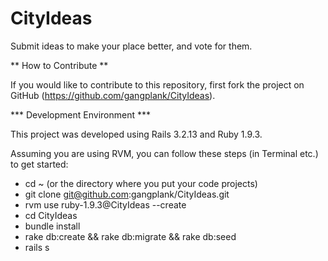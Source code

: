 CityIdeas
=========

Submit ideas to make your place better, and vote for them.

** How to Contribute **

If you would like to contribute to this repository, first fork the project on GitHub (https://github.com/gangplank/CityIdeas).

*** Development Environment ***

This project was developed using Rails 3.2.13 and Ruby 1.9.3.

Assuming you are using RVM, you can follow these steps (in Terminal etc.) to get started:

 - cd ~ (or the directory where you put your code projects)
 - git clone git@github.com:gangplank/CityIdeas.git
 - rvm use ruby-1.9.3@CityIdeas --create
 - cd CityIdeas
 - bundle install
 - rake db:create && rake db:migrate && rake db:seed
 - rails s

